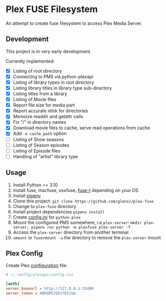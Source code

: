 # Plex FUSE Filesystem

An attempt to create fuse filesystem to access Plex Media Server.

## Development

This project is in very early development.

Currently implemented:
- [x] Listing of root directory
- [x] Connecting to PMS via python-plexapi
- [x] Listing of library types in root directory
- [x] Listing library titles in library type sub-directory
- [x] Listing titles from a library
- [x] Listing of Movie files
- [x] Report file size for media part
- [x] Report accurate nlink for directories
- [x] Memoize readdir and getattr calls
- [x] Fix "/" in directory names
- [x] Download movie files to cache, serve read operations from cache
- [x] Add `-o cache_path` option
- [ ] Listing of Show seasons
- [ ] Listing of Season episodes
- [ ] Listing of Episode files
- [ ] Handling of "artist" library type

## Usage

1. Install Python >= 3.10
1. Install fuse, macfuse, osxfuse, [fuse-t](https://github.com/macos-fuse-t/fuse-t) depending on your OS
1. Install [pipenv](https://pipenv.pypa.io/en/latest/installation.html)
1. Clone this project: `git clone https://github.com/glensc/plex-fuse`
1. Change to `plex-fuse` directory
1. Install project dependencies `pipenv install`
1. Create [config.ini](#plex-config) for `python-plex`
1. Mount the configured PMS somewhere, i.e `plex-server`: `mkdir plex-server; pipenv run python -m plexfuse plex-server -f`
1. Access the `plex-server` directory from another terminal
1. `umount` or `fusermount -u` the directory to remove the `plex-server` mount

## Plex Config

Create Plex [configuration] file:

```ini
# ~/.config/plexapi/config.ini

[auth]
server_baseurl = http://127.0.0.1:32400
server_token = XBHSMSJSDJ763JSm
```

[configuration]: https://python-plexapi.readthedocs.io/en/latest/configuration.html
